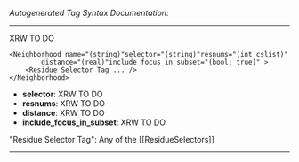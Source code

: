 _Autogenerated Tag Syntax Documentation:_

---
XRW TO DO

```
<Neighborhood name="(string)"selector="(string)"resnums="(int_cslist)"
        distance="(real)"include_focus_in_subset="(bool; true)" >
    <Residue Selector Tag ... />
</Neighborhood>
```

-   **selector**: XRW TO DO
-   **resnums**: XRW TO DO
-   **distance**: XRW TO DO
-   **include_focus_in_subset**: XRW TO DO


"Residue Selector Tag": Any of the [[ResidueSelectors]]

---
